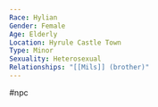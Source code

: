 ```yaml
---
Race: Hylian
Gender: Female
Age: Elderly
Location: Hyrule Castle Town
Type: Minor
Sexuality: Heterosexual
Relationships: "[[Mils]] (brother)"
---
```

#npc 

